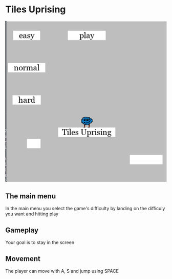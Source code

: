 # Tiles Uprising

<p align="center">
 <img src="/tiles_uprising/screenshot.png" width="720">
</p>

## The main menu

In the main menu you select the game's difficulty by landing on the difficuly you want and hitting play

## Gameplay

Your goal is to stay in the screen

## Movement

The player can move with A, S and jump using SPACE
